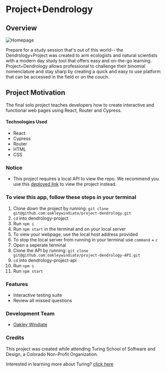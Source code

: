 # Project+Dendrology

## Overview

![Homepage](<img width="1440" alt="Screen Shot 2022-06-12 at 8 52 05 PM" src="https://user-images.githubusercontent.com/93341234/173271042-0f87295d-99d1-4de1-95a4-a7c575416453.png">)

Prepare for a study session that's out of this world-- the Dendrology+Project was created to arm ecologists and natural scientists with a modern day study tool that offers easy and on-the-go learning. Project+Dendrology allows professional to challenge their binomial nomenclature and stay sharp by creating a quick and easy to use platform that can be accessed in the field or on the couch. 

## Project Motivation

The final solo project teaches developers how to create interactive and functional web pages using React, Router and Cypress.

#### Technologies Used
* React
* Cypress
* Router
* HTML
* CSS

### Notice
* This project requires a local API to view the repo. We recommend you use this [deployed link]() to view the project instead. 

### To view this app, follow these steps in your terminal
1. Clone down the project by running: `git clone git@github.com:oakleywindiate/project-dendrology.git`
2. `cd` into dendrology-project
3. Run `npm i`
4. Run `npm start` in the terminal and on your local server
6. To view your webpage, use the local host address provided
7. To stop the local server from running in your terminal use `command` + `c`
8. Open a seperate terminal
9. Clone the API by running: `git clone git@github.com:oakleywindiate/project-dendrology-API.git`
10. `cd` into dendrology-project-api
11. Run `npm i`
12. Run `npm start`

### Features

* Interactive testing suite
* Review all missed questions


### Development Team

* [Oakley Windiate](https://github.com/oakleywindiate)


### Credits

This project was created while attending Turing School of Software and Design, a Colorado Non-Profit Organization.

Interested in learning more about Turing? [click here](https://turing.edu/)
